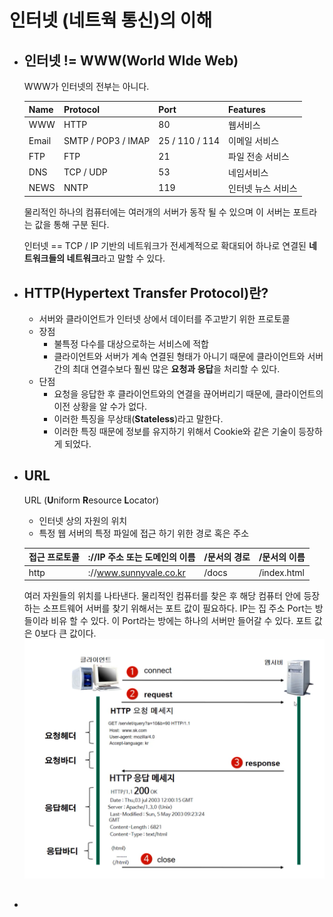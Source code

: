 # 인터넷 (네트웍 통신)의 이해

 * ## 인터넷 != WWW(**W**orld **W**Ide **W**eb)  
    WWW가 인터넷의 전부는 아니다.

    | Name | Protocol | Port | Features |
    |---|---|---|---|
    | WWW | HTTP | 80 | 웹서비스 |
    | Email | SMTP / POP3 / IMAP | 25 / 110 / 114 | 이메일 서비스 |
    | FTP | FTP | 21 | 파일 전송 서비스 |
    | DNS | TCP / UDP | 53 | 네임서비스 |
    | NEWS | NNTP | 119 | 인터넷 뉴스 서비스 |

    물리적인 하나의 컴퓨터에는 여러개의 서버가 동작 될 수 있으며 이 서버는 포트라는 값을 통해 구분 된다.

    인터넷 == TCP / IP 기반의 네트워크가 전세계적으로 확대되어 하나로 연결된 **네트워크들의 네트워크**라고 말할 수 있다.

* ## HTTP(Hypertext Transfer Protocol)란?
    * 서버와 클라이언트가 인터넷 상에서 데이터를 주고받기 위한 프로토콜
    * 장점
        * 불특정 다수를 대상으로하는 서비스에 적합 
        * 클라이언트와 서버가 계속 연결된 형태가 아니기 때문에 클라이언트와 서버간의 최대 연결수보다 훨씬 많은 **요청과 응답**을 처리할 수 있다.
    * 단점
        * 요청을 응답한 후 클라이언트와의 연결을 끊어버리기 때문에, 클라이언트의 이전 상황을 알 수가 없다.
        * 이러한 특징을 무상태(**Stateless**)라고 말한다. 
        * 이러한 특징 때문에 정보를 유지하기 위해서 Cookie와 같은 기술이 등장하게 되었다.


* ## URL
    URL (**U**niform **R**esource **L**ocator)

    *  인터넷 상의 자원의 위치
    * 특정 웹 서버의 특정 파일에 접근 하기 위한 경로 혹은 주소

    | 접근 프로토콜 | ://IP 주소 또는 도메인의 이름 | /문서의 경로 | /문서의 이름 |
    |---|---|---|---|
    | http | ://www.sunnyvale.co.kr | /docs | /index.html |

    여러 자원들의 위치를 나타낸다.
    물리적인 컴퓨터를 찾은 후 해당 컴퓨터 안에 등장하는 소프트웨어 서버를 찾기 위해서는 포트 값이 필요하다.
    IP는 집 주소 Port는 방들이라 비유 할 수 있다.
    이 Port라는 방에는 하나의 서버만 들어갈 수 있다.
    포트 값은 0보다 큰 값이다.
    ![동작과정](./동작과정.png)

* ## 
